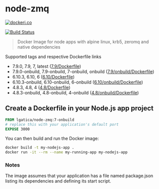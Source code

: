 # node-zmq

[![dockeri.co](http://dockeri.co/image/lgatica/node-zmq)](https://hub.docker.com/r/lgatica/node-zmq/)

[![Build Status](https://travis-ci.org/lgaticaq/node-zmq.svg?branch=master)](https://travis-ci.org/lgaticaq/node-zmq)

> Docker Image for node apps with alpine linux, krb5, zeromq and native dependencies

Supported tags and respective Dockerfile links

- 7.9.0, 7.9, 7, latest ([7.9/Dockerfile](https://github.com/lgaticaq/node-zmq/blob/master/7.9.0/Dockerfile))
- 7.9.0-onbuild, 7.9-onbuild, 7-onbuild, onbuild ([7.9/onbuild/Dockerfile](https://github.com/lgaticaq/node-zmq/blob/master/7.9.0/onbuild/Dockerfile))
- 6.10.3, 6.10, 6 ([6.10/Dockerfile](https://github.com/lgaticaq/node-zmq/blob/master/6.10.3/Dockerfile))
- 6.10.3-onbuild, 6.10-onbuild, 6-onbuild ([6.10/onbuild/Dockerfile](https://github.com/lgaticaq/node-zmq/blob/master/6.10.3/onbuild/Dockerfile))
- 4.8.3, 4.8, 4 ([4.8/Dockerfile](https://github.com/lgaticaq/node-zmq/blob/master/4.8.3/Dockerfile))
- 4.8.3-onbuild, 4.8-onbuild, 4-onbuild ([4.8/onbuild/Dockerfile](https://github.com/lgaticaq/node-zmq/blob/master/4.8.3/onbuild/Dockerfile))

## Create a Dockerfile in your Node.js app project
```dockerfile
FROM lgatica/node-zmq:7-onbuild
# replace this with your application's default port
EXPOSE 3000
```

You can then build and run the Docker image:

```bash
docker build -t my-nodejs-app .
docker run -it --rm --name my-running-app my-nodejs-app
```

### Notes
The image assumes that your application has a file named package.json listing its dependencies and defining its start script.
